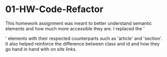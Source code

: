 # 01-HW-Code-Refactor

This homework assignment was meant to better understand semantic elements and how much more accessible they are. I replaced the '<div>' elements with their respected counterparts such as 'article' and 'section'. It also helped reinforce the difference between class and id and how they go hand in hand with on site links. 

